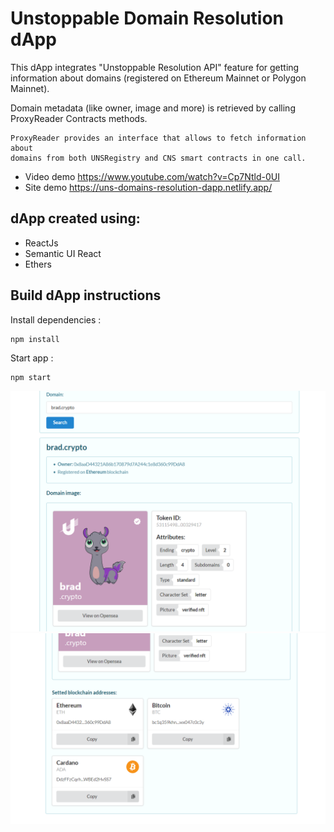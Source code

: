 # Unstoppable Domain Resolution dApp

This dApp integrates "Unstoppable Resolution API" feature for getting information about domains (registered on Ethereum Mainnet or Polygon Mainnet).

Domain metadata (like owner, image and more) is retrieved by calling ProxyReader Contracts methods.

```
ProxyReader provides an interface that allows to fetch information about 
domains from both UNSRegistry and CNS smart contracts in one call.
```

* Video demo https://www.youtube.com/watch?v=Cp7Ntld-0UI
* Site demo https://uns-domains-resolution-dapp.netlify.app/

## dApp created using:

- ReactJs
- Semantic UI React
- Ethers

## Build dApp instructions

Install dependencies :
```
npm install
```

Start app :
```
npm start
```

![img](./image1.png)
![img](./image2.png)
